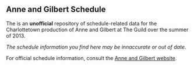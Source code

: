 Anne and Gilbert Schedule
-------------------------

The is an **unofficial** repository of schedule-related data for the Charlottetown production of Anne and Gilbert at The Guild over the summer of 2013.

*The schedule information you find here may be innaccurate or out of date.*

For official schedule information, consult the [Anne and Gilbert website](http://www.anneandgilbert.com).